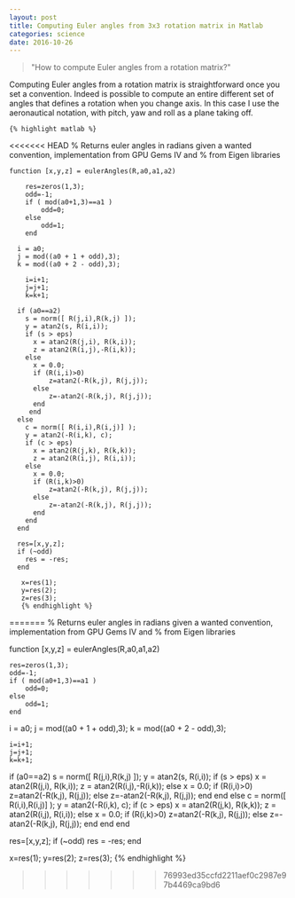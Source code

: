 ```yaml
---
layout: post
title: Computing Euler angles from 3x3 rotation matrix in Matlab 
categories: science
date: 2016-10-26
---
```


<blockquote>
    "How to compute Euler angles from a rotation matrix?"
</blockquote>
	
Computing Euler angles from a rotation matrix is straightforward once you set a convention. Indeed is possible to compute an entire different set of angles that defines a rotation when you change axis. In this case I use the aeronautical notation, with pitch, yaw and roll as a plane taking off.

	{% highlight matlab %}
<<<<<<< HEAD
    % Returns euler angles in radians given a wanted convention, implementation from GPU Gems IV and 
    % from Eigen libraries

    function [x,y,z] = eulerAngles(R,a0,a1,a2)

        res=zeros(1,3);
        odd=-1;
        if ( mod(a0+1,3)==a1 )
            odd=0;
        else
            odd=1;
        end
     
      i = a0;
      j = mod((a0 + 1 + odd),3);
      k = mod((a0 + 2 - odd),3);

        i=i+1;
        j=j+1;
        k=k+1;
        
      if (a0==a2)
        s = norm([ R(j,i),R(k,j) ]);
        y = atan2(s, R(i,i));
        if (s > eps)
          x = atan2(R(j,i), R(k,i));
          z = atan2(R(i,j),-R(i,k));
        else
          x = 0.0;
          if (R(i,i)>0)
              z=atan2(-R(k,j), R(j,j));
          else
              z=-atan2(-R(k,j), R(j,j));
          end
         end
      else
        c = norm([ R(i,i),R(i,j)] );
        y = atan2(-R(i,k), c);
        if (c > eps)
          x = atan2(R(j,k), R(k,k));
          z = atan2(R(i,j), R(i,i));
        else
          x = 0.0;
          if (R(i,k)>0)
              z=atan2(-R(k,j), R(j,j));
          else
              z=-atan2(-R(k,j), R(j,j));
          end
        end
      end
      
      res=[x,y,z];
      if (~odd)
        res = -res;
      end

       x=res(1);
       y=res(2);
       z=res(3);
       {% endhighlight %}
=======
% Returns euler angles in radians given a wanted convention, implementation from GPU Gems IV and 
% from Eigen libraries

function [x,y,z] = eulerAngles(R,a0,a1,a2)

    res=zeros(1,3);
    odd=-1;
    if ( mod(a0+1,3)==a1 )
        odd=0;
    else
        odd=1;
    end
 
  i = a0;
  j = mod((a0 + 1 + odd),3);
  k = mod((a0 + 2 - odd),3);

    i=i+1;
    j=j+1;
    k=k+1;
    
  if (a0==a2)
    s = norm([ R(j,i),R(k,j) ]);
    y = atan2(s, R(i,i));
    if (s > eps)
      x = atan2(R(j,i), R(k,i));
      z = atan2(R(i,j),-R(i,k));
    else
      x = 0.0;
      if (R(i,i)>0)
          z=atan2(-R(k,j), R(j,j));
      else
          z=-atan2(-R(k,j), R(j,j));
      end
     end
  else
    c = norm([ R(i,i),R(i,j)] );
    y = atan2(-R(i,k), c);
    if (c > eps)
      x = atan2(R(j,k), R(k,k));
      z = atan2(R(i,j), R(i,i));
    else
      x = 0.0;
      if (R(i,k)>0)
          z=atan2(-R(k,j), R(j,j));
      else
          z=-atan2(-R(k,j), R(j,j));
      end
    end
  end
  
  res=[x,y,z];
  if (~odd)
    res = -res;
  end

   x=res(1);
   y=res(2);
   z=res(3);
{% endhighlight %}
>>>>>>> 76993ed35ccfd2211aef0c2987e97b4469ca9bd6
